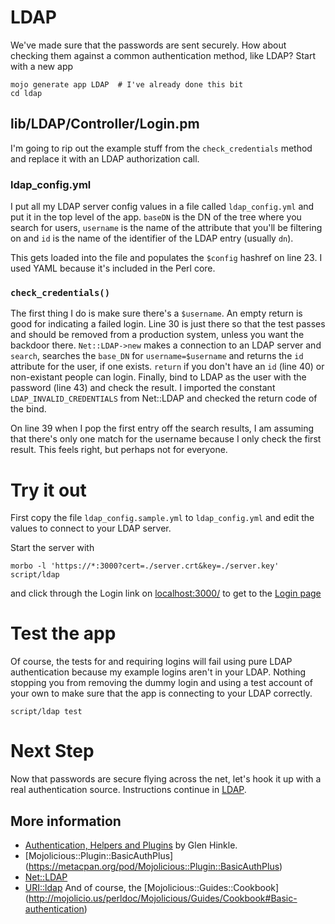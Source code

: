 # LDAP

We've made sure that the passwords are sent securely.  How about checking them
against a common authentication method, like LDAP?  Start with a new app
```
mojo generate app LDAP	# I've already done this bit
cd ldap
```

## lib/LDAP/Controller/Login.pm

I'm going to rip out the example stuff from the `check_credentials` method
and replace it with an LDAP authorization call.

### ldap_config.yml
I put all my LDAP server config values in a file called `ldap_config.yml` and
put it in the top level of the app.
`baseDN` is the DN of the tree where you search for users, `username` is the name of 
the attribute that you'll be filtering on and `id` is the name of the identifier
of the LDAP entry (usually `dn`).

This gets loaded into the file and populates the `$config` hashref on line 23.
I used YAML because it's included in the Perl core.

### `check_credentials()`
The first thing I do is make sure there's a `$username`.  An empty return is good for
indicating a failed login.
Line 30 is just there so that the test passes and should be removed from a production
system, unless you want the backdoor there.
`Net::LDAP->new` makes a connection to an LDAP server and `search`, searches the `base_DN`
for `username=$username` and returns the `id` attribute for the user, if one exists.
`return` if you don't have an `id` (line 40) or non-existant people can login.
Finally, bind to LDAP as the user with the password (line 43) and check the result.
I imported the constant `LDAP_INVALID_CREDENTIALS` from Net::LDAP and checked 
the return code of the bind.

On line 39 when I pop the first entry off the search results, I am assuming that
there's only one match for the username because I only check the first result.
This feels right, but perhaps not for everyone.

# Try it out
First copy the file `ldap_config.sample.yml` to `ldap_config.yml` and edit
the values to connect to your LDAP server.

Start the server with
```
morbo -l 'https://*:3000?cert=./server.crt&key=./server.key' script/ldap
```
and click through the Login link on [localhost:3000/](https://localhost:3000/)
to get to the [Login page](https://localhost:3000/login)

# Test the app

Of course, the tests for and requiring logins will fail using pure LDAP authentication
because my example logins aren't in your LDAP.  Nothing stopping you from removing
the dummy login and using a test account of your own to make sure that the
app is connecting to your LDAP correctly.

```
script/ldap test 
```


# Next Step

Now that passwords are secure flying across the net, let's hook it up with
a real authentication source.  Instructions continue in [LDAP](LDAP.md).

## More information

* [Authentication, Helpers and Plugins](http://mojocasts.com/e3 'Mojocast Episode 3')
by Glen Hinkle.
* [Mojolicious::Plugin::BasicAuthPlus]
(https://metacpan.org/pod/Mojolicious::Plugin::BasicAuthPlus)
* [Net::LDAP](https://metacpan.org/pod/Net::LDAP)
* [URI::ldap](http://mojolicio.us/perldoc/URI/ldap)
And of course, the [Mojolicious::Guides::Cookbook]
(http://mojolicio.us/perldoc/Mojolicious/Guides/Cookbook#Basic-authentication)
